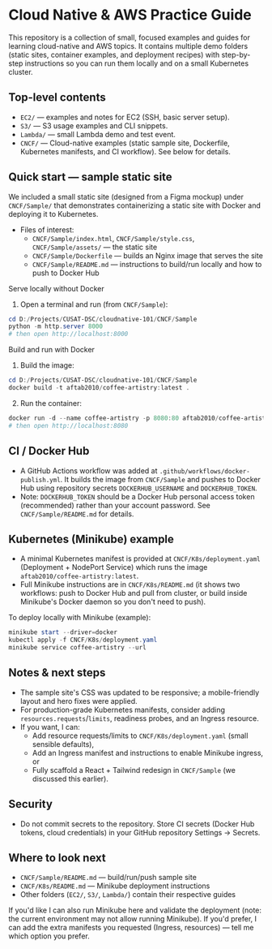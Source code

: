 # Cloud Native & AWS Practice Guide

This repository is a collection of small, focused examples and guides for learning cloud-native and AWS topics. It contains multiple demo folders (static sites, container examples, and deployment recipes) with step-by-step instructions so you can run them locally and on a small Kubernetes cluster.

Top-level contents
------------------

- `EC2/` — examples and notes for EC2 (SSH, basic server setup).
- `S3/` — S3 usage examples and CLI snippets.
- `Lambda/` — small Lambda demo and test event.
- `CNCF/` — Cloud-native examples (static sample site, Dockerfile, Kubernetes manifests, and CI workflow). See below for details.

Quick start — sample static site
--------------------------------

We included a small static site (designed from a Figma mockup) under `CNCF/Sample/` that demonstrates containerizing a static site with Docker and deploying it to Kubernetes.

- Files of interest:
	- `CNCF/Sample/index.html`, `CNCF/Sample/style.css`, `CNCF/Sample/assets/` — the static site
	- `CNCF/Sample/Dockerfile` — builds an Nginx image that serves the site
	- `CNCF/Sample/README.md` — instructions to build/run locally and how to push to Docker Hub

Serve locally without Docker
1. Open a terminal and run (from `CNCF/Sample`):

```powershell
cd D:/Projects/CUSAT-DSC/cloudnative-101/CNCF/Sample
python -m http.server 8000
# then open http://localhost:8000
```

Build and run with Docker
1. Build the image:

```powershell
cd D:/Projects/CUSAT-DSC/cloudnative-101/CNCF/Sample
docker build -t aftab2010/coffee-artistry:latest .
```

2. Run the container:

```powershell
docker run -d --name coffee-artistry -p 8080:80 aftab2010/coffee-artistry:latest
# then open http://localhost:8080
```

CI / Docker Hub
----------------

- A GitHub Actions workflow was added at `.github/workflows/docker-publish.yml`. It builds the image from `CNCF/Sample` and pushes to Docker Hub using repository secrets `DOCKERHUB_USERNAME` and `DOCKERHUB_TOKEN`.
- Note: `DOCKERHUB_TOKEN` should be a Docker Hub personal access token (recommended) rather than your account password. See `CNCF/Sample/README.md` for details.

Kubernetes (Minikube) example
----------------------------

- A minimal Kubernetes manifest is provided at `CNCF/K8s/deployment.yaml` (Deployment + NodePort Service) which runs the image `aftab2010/coffee-artistry:latest`.
- Full Minikube instructions are in `CNCF/K8s/README.md` (it shows two workflows: push to Docker Hub and pull from cluster, or build inside Minikube's Docker daemon so you don't need to push).

To deploy locally with Minikube (example):

```powershell
minikube start --driver=docker
kubectl apply -f CNCF/K8s/deployment.yaml
minikube service coffee-artistry --url
```

Notes & next steps
------------------

- The sample site's CSS was updated to be responsive; a mobile-friendly layout and hero fixes were applied.
- For production-grade Kubernetes manifests, consider adding `resources.requests`/`limits`, readiness probes, and an Ingress resource.
- If you want, I can:
	- Add resource requests/limits to `CNCF/K8s/deployment.yaml` (small sensible defaults),
	- Add an Ingress manifest and instructions to enable Minikube ingress, or
	- Fully scaffold a React + Tailwind redesign in `CNCF/Sample` (we discussed this earlier).

Security
--------

- Do not commit secrets to the repository. Store CI secrets (Docker Hub tokens, cloud credentials) in your GitHub repository Settings → Secrets.

Where to look next
------------------

- `CNCF/Sample/README.md` — build/run/push sample site
- `CNCF/K8s/README.md` — Minikube deployment instructions
- Other folders (`EC2/`, `S3/`, `Lambda/`) contain their respective guides

If you'd like I can also run Minikube here and validate the deployment (note: the current environment may not allow running Minikube). If you'd prefer, I can add the extra manifests you requested (Ingress, resources) — tell me which option you prefer.